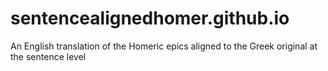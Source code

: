 # sentencealignedhomer.github.io
An English translation of the Homeric epics aligned to the Greek original at the sentence level
